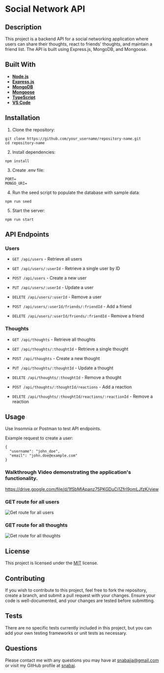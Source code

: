 # Social Network API

## Description

This project is a backend API for a social networking application where users can share their thoughts, react to friends' thoughts, and maintain a friend list. The API is built using Express.js, MongoDB, and Mongoose.

## Built With

- **[Node.js](https://nodejs.org/)**
- **[Express.js](https://expressjs.com/)**
- **[MongoDB](https://www.mongodb.com/)**
- **[Mongoose](https://mongoosejs.com/)**
- **[TypeScript](https://www.typescriptlang.org/)**
- **[VS Code](https://code.visualstudio.com/)**

## Installation

1. Clone the repository:
```
git clone https://github.com/your_username/repository-name.git
cd repository-name
```

2. Install dependencies:
```
npm install
```

3. Create .env file:
 ```
PORT=
MONGO_URI=
```

4. Run the seed script to populate the database with sample data:
```
npm run seed
```

5. Start the server:
```
npm run start
```

## API Endpoints

### Users

- `GET /api/users` - Retrieve all users

- `GET /api/users/:userId` - Retrieve a single user by ID

- `POST /api/users` - Create a new user

- `PUT /api/users/:userId` - Update a user

- `DELETE /api/users/:userId` - Remove a user

- `POST /api/users/:userId/friends/:friendId` - Add a friend

- `DELETE /api/users/:userId/friends/:friendId` - Remove a friend

### Thoughts

- `GET /api/thoughts` - Retrieve all thoughts

- `GET /api/thoughts/:thoughtId` - Retrieve a single thought

- `POST /api/thoughts` - Create a new thought

- `PUT /api/thoughts/:thoughtId` - Update a thought

- `DELETE /api/thoughts/:thoughtId` - Remove a thought

- `POST /api/thoughts/:thoughtId/reactions` - Add a reaction

- `DELETE /api/thoughts/:thoughtId/reactions/:reactionId` - Remove a reaction

## Usage

Use Insomnia or Postman to test API endpoints.

Example request to create a user:
```
{
  "username": "john_doe",
  "email": "john.doe@example.com"
}
```
### Walkthrough Video demonstrating the application's functionality.

https://drive.google.com/file/d/1fSbMlApanz75PKGDuCi1Zfrl9omLJfzK/view

### GET route for all users

![Get route for all users](<src/Assets/Screenshot 2025-02-22 at 10.45.12 PM.png>)

### GET route for all thoughts

![Get route for all thoughts](<src/Assets/Screenshot 2025-02-22 at 10.46.28 PM.png>)

## License

This project is licensed under the [MIT](https://opensource.org/licenses/MIT) license.

## Contributing

If you wish to contribute to this project, feel free to fork the repository, create a branch, and submit a pull request with your changes. Ensure your code is well-documented, and your changes are tested before submitting.

## Tests

There are no specific tests currently included in this project, but you can add your own testing frameworks or unit tests as necessary.

## Questions

Please contact me with any questions you may have at [snabajja@gmail.com](mailto:snabajja@gmail.com) or visit my GitHub profile at [snabaj](https://github.com/snabaj).
